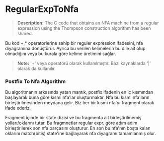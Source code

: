 # RegularExpToNfa
> **Description:** The C code that obtains an NFA machine from a regular expression using the Thompson construction algorithm has been shared. 

Bu kod +,* operatorlerine sahip bir reguler expression ifadesini, nfa diyagramına 
dönüştürür. Ayrıca bu verilen kelimelerin bu dile ait olup olmadığını veya bu kurala 
göre kelime üretimini sağlar.

> **Note:**  '+' veya operatörü olarak kullanılmıştır. Bazı kaynaklarda '|' olarak da
> kullanılır.

### Postfix To Nfa Algorithm
Bu algoritmanın arkasında yatan mantık, postfix ifadenin en iç kısmından başlayarak
buna göre kısmi nfa'lar oluşturmaktır. Nfa bu kısmi nfa'ların birleştirilmesinden
meydana gelir. Biz her bir kısmi nfa'yı fragment olarak ifade ederiz. 

Fragment içinde bir state dizisi ve bu fragmenta ait birleştirilmemiş yolları/oklarını tutar.
Bu fragmnetlar regular expr. göre adım adım birleştirilerek son nfa parçasını oluşturur.
En son bu nfa'nın boşta kalan oklarını match(bitiş) state'ine bağlayarak nfa diyagramı
tamamlanmış olur.